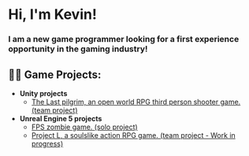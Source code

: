<h1>Hi, I'm Kevin! </h1>
<h3>I am a new game programmer looking for a first experience opportunity in the gaming industry! </h3>

<h2>👨‍💻 Game Projects:</h2>

- <b>Unity projects</b>
  - [The Last pilgrim, an open world RPG third person shooter game. (team project)](https://github.com/PureKatana/TheLastPilgrim)
- <b>Unreal Engine 5 projects</b>
  - [FPS zombie game. (solo project)](https://github.com/PureKatana/FPSZombieGame)
  - [Project L, a soulslike action RPG game. (team project - Work in progress)](https://github.com/PureKatana/Project-L)


